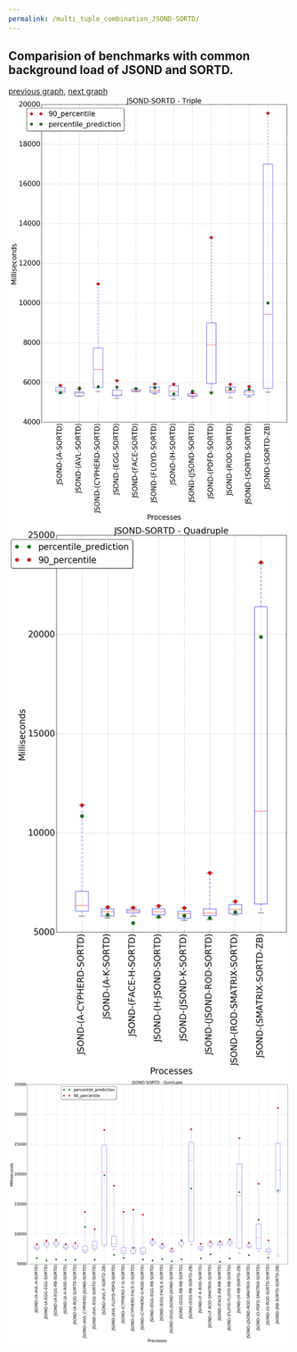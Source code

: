 ```yaml
---
permalink: /multi_tuple_combination_JSOND-SORTD/
---
```



## Comparision of benchmarks with common background load of JSOND and SORTD.

[previous graph](../multi_tuple_combination_JSOND-SMATRIX/), [next graph](../multi_tuple_combination_JSOND-ZB/)
![graph figure](./images/triple/JSOND/JSOND-SORTD_box.png)![graph figure](./images/quadruple/JSOND/JSOND-SORTD_box.png)![graph figure](./images/quintuple/JSOND/JSOND-SORTD_box.png)